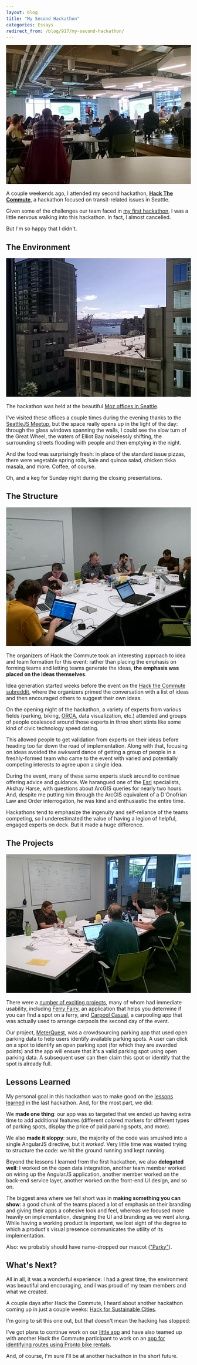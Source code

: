 ```yaml
---
layout: blog
title: "My Second Hackathon"
categories: Essays
redirect_from: /blog/917/my-second-hackathon/
---
```


![Opening night presentations](/blog/images/CAlbK_XUMAApGfY.jpg)

A couple weekends ago, I attended my second hackathon, **[Hack The Commute](http://hackthecommute.seattle.gov/)**, a hackathon focused on transit-related issues in Seattle.

Given some of the challenges our team faced in [my first hackathon](h/blog/745/my-first-hackathon/), I was a little nervous walking into this hackathon. In fact, I almost cancelled.

But I'm so happy that I didn't.

## The Environment

![Outside the Moz offices](/blog/images/CAp_w-1UMAAc0w0.jpg)

The hackathon was held at the beautiful [Moz offices in Seattle](http://moz.com/about/seattle).

I've visited these offices a couple times during the evening thanks to the [SeattleJS Meetup](http://www.meetup.com/seattlejs/), but the space really opens up in the light of the day: through the glass windows spanning the walls, I could see the slow turn of the Great Wheel, the waters of Elliot Bay noiselessly shifting, the surrounding streets flooding with people and then emptying in the night.

And the food was surprisingly fresh: in place of the standard issue pizzas, there were vegetable spring rolls, kale and quinoa salad, chicken tikka masala, and more. Coffee, of course.

Oh, and a keg for Sunday night during the closing presentations.

## The Structure

![Hack the Commute team working](/blog/images/CApLjf3UsAAqQw4.jpg)

The organizers of Hack the Commute took an interesting approach to idea and team formation for this event: rather than placing the emphasis on forming teams and letting teams generate the ideas, **the emphasis was placed on the ideas themselves**.

Idea generation started weeks before the event on the [Hack the Commute subreddit](http://www.reddit.com/r/hackthecommute), where the organizers primed the conversation with a list of ideas and then encouraged others to suggest their own ideas.

On the opening night of the hackathon, a variety of experts from various fields (parking, biking, [ORCA](https://www.orcacard.com/), data visualization, etc.) attended and groups of people coalesced around those experts in three short stints like some kind of civic technology speed dating.

This allowed people to get validation from experts on their ideas before heading too far down the road of implementation. Along with that, focusing on ideas avoided the awkward dance of getting a group of people in a freshly-formed team who came to the event with varied and potentially competing interests to agree upon a single idea.

During the event, many of these same experts stuck around to continue offering advice and guidance. We harangued one of the [Esri](http://www.esri.com/) specialists, Akshay Harse, with questions about ArcGIS queries for nearly two hours. And, despite me putting him through the ArcGIS equivalent of a D'Onofrian Law and Order interrogation, he was kind and enthusiastic the entire time.

Hackathons tend to emphasize the ingenuity and self-reliance of the teams competing, so I underestimated the value of having a legion of helpful, engaged experts on deck. But it made a huge difference.

## The Projects

![Hack the Commute team working](/blog/images/CAvS8Y3UMAAFEmL.jpg)

There were a [number of exciting projects](http://hackthecommute.seattle.gov/2015/03/25/hack-the-commute-recap/), many of whom had immediate usability, including [Ferry Fairy](https://github.com/FerryTime/HackTheCommute), an application that helps you determine if you can find a spot on a ferry, and [Carpool Casual](https://github.com/PaulYoum/Carpool-Casual), a carpooling app that was actually used to arrange carpools the second day of the event.

Our project, [MeterQuest](https://github.com/cromero/parkapp), was a crowdsourcing parking app that used open parking data to help users identify available parking spots. A user can click on a spot to identify an open parking spot (for which they are awarded points) and the app will ensure that it's a valid parking spot using open parking data. A subsequent user can then claim this spot or identify that the spot is already full.

## Lessons Learned

My personal goal in this hackathon was to make good on the [lessons learned](https://www.loganfranken.com/blog/745/my-first-hackathon/) in the last hackathon. And, for the most part, we did:

We **made one thing**: our app was so targeted that we ended up having extra time to add additional features (different colored markers for different types of parking spots, display the price of paid parking spots, and more).

We also **made it sloppy**: sure, the majority of the code was smushed into a single AngularJS directive, but it _worked_. Very little time was wasted trying to structure the code: we hit the ground running and kept running.

Beyond the lessons I learned from the first hackathon, we also **delegated well**: I worked on the open data integration, another team member worked on wiring up the AngularJS application, another member worked on the back-end service layer, another worked on the front-end UI design, and so on.

The biggest area where we fell short was in **making something you can show**: a good chunk of the teams placed a lot of emphasis on their branding and giving their apps a cohesive look and feel, whereas we focused more heavily on implementation, designing the UI and branding as we went along. While having a working product is important, we lost sight of the degree to which a product's visual presence communicates the utility of its implementation.

Also: we probably should have name-dropped our mascot (["Parky"](https://github.com/cromero/parkapp/commit/dd32edc09851a0c119d1e8bb2f503ec1c32a9031)).

## What's Next?

All in all, it was a wonderful experience: I had a great time, the environment was beautiful and encouraging, and I was proud of my team members and what we created.

A couple days after Hack the Commute, I heard about another hackathon coming up in just a couple weeks: [Hack for Sustainable Cities](http://www.meetup.com/Code-for-Seattle/events/221372032/).

I'm going to sit this one out, but that doesn't mean the hacking has stopped:

I've got plans to continue work on our [little app](https://github.com/cromero/parkapp) and have also teamed up with another Hack the Commute participant to work on an [app for identifying routes using Pronto bike rentals](https://github.com/muldrewd/crowdsourcing-pronto-routes).

And, of course, I'm sure I'll be at another hackathon in the short future.
